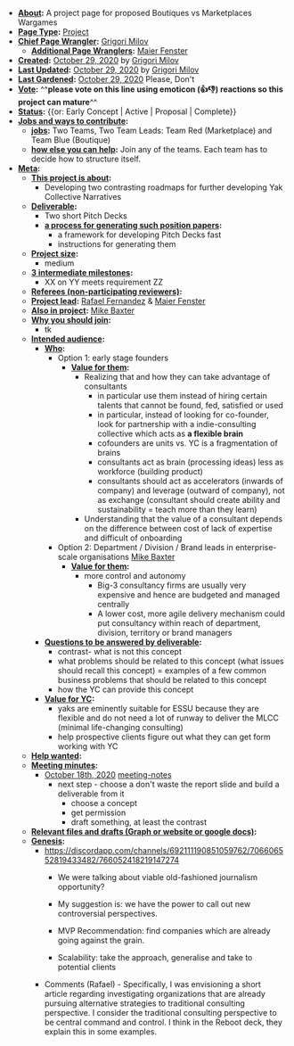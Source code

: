 - **[About](<About.md>):** A project page for proposed Boutiques vs Marketplaces Wargames
- **[Page Type](<Page Type.md>):** [Project](<Project.md>)
- **[Chief Page Wrangler](<Chief Page Wrangler.md>):** [Grigori Milov](<Grigori Milov.md>)
    - **[Additional Page Wranglers](<Additional Page Wranglers.md>):** [Maier Fenster](<Maier Fenster.md>)
- **[Created](<Created.md>):** [October 29, 2020](<October 29, 2020.md>) by [Grigori Milov](<Grigori Milov.md>)
- **[Last Updated](<Last Updated.md>):** [October 29, 2020](<October 29, 2020.md>) by [Grigori Milov](<Grigori Milov.md>)
- **[Last Gardened](<Last Gardened.md>):** [October 29, 2020](<October 29, 2020.md>) Please, Don't
- **[Vote](<Vote.md>):** ^^**please vote on this line using emoticon (👍👎) reactions so this project can mature**^^
- **[Status](<Status.md>):** {{or: Early Concept | Active | Proposal | Complete}}
- **[Jobs and ways to contribute](<Jobs and ways to contribute.md>):**
    - **[jobs](<jobs.md>):** Two Teams, Two Team Leads: Team Red (Marketplace) and Team Blue (Boutique)
    - **[how else you can help](<how else you can help.md>):** Join any of the teams. Each team has to decide how to structure itself.
- **[Meta](<Meta.md>):**
    - **[This project is about](<This project is about.md>):**
        - Developing two contrasting roadmaps for further developing Yak Collective Narratives
    - **[Deliverable](<Deliverable.md>):**
        - Two short Pitch Decks
        - **[a process for generating such position papers](<a process for generating such position papers.md>):**
            - a framework for developing Pitch Decks fast
            - instructions for generating them
    - **[Project size](<Project size.md>):**
        - medium
    - **[3 intermediate milestones](<3 intermediate milestones.md>):**
        - XX on YY meets requirement ZZ
    - **[Referees (non-participating reviewers)](<Referees (non-participating reviewers).md>):**
    - **[Project lead](<Project lead.md>):** [Rafael Fernandez](<Rafael Fernandez.md>) & [Maier Fenster](<Maier Fenster.md>)
    - **[Also in project](<Also in project.md>):** [Mike Baxter](<Mike Baxter.md>)
    - **[Why you should join](<Why you should join.md>):**
        - tk
    - **[Intended audience](<Intended audience.md>):**
        - **[Who](<Who.md>):**
            - Option 1: early stage founders
                - **[Value for them](<Value for them.md>):**
                    - Realizing that and how they can take advantage of consultants
                        - in particular use them instead of hiring certain talents that cannot be found, fed, satisfied or used
                        - in particular, instead of looking for co-founder, look for partnership with a indie-consulting collective which acts as **a flexible brain** 
                        - cofounders are units vs. YC is a fragmentation of brains
                        - consultants act as brain (processing ideas) less as workforce (building product)
                        - consultants should act as accelerators (inwards of company) and leverage (outward of company), not as exchange (consultant should create ability and sustainability =  teach more than they learn)
                    - Understanding that the value of a consultant depends on the difference between cost of lack of expertise and difficult of onboarding 
            - Option 2: Department / Division / Brand leads in enterprise-scale organisations [Mike Baxter](<Mike Baxter.md>)
                - **[Value for them](<Value for them.md>):**
                    - more control and autonomy
                        - Big-3 consultancy firms are usually very expensive and hence are budgeted and managed centrally
                        - A lower cost, more agile delivery mechanism could put consultancy within reach of department, division, territory or brand managers
        - **[Questions to be answered by deliverable](<Questions to be answered by deliverable.md>):**
            - contrast- what is not this concept
            - what problems should be related to this concept (what issues should recall this concept) = examples of a few common business problems that should be related to this concept
            - how the YC can provide this concept
        - **[Value for YC](<Value for YC.md>):**
            - yaks are eminently suitable for ESSU because they are flexible and do not need a lot of runway to deliver the MLCC (minimal life-changing consulting)
            - help prospective clients figure out what they can get form working with YC
    - **[Help wanted](<Help wanted.md>):**
    - **[Meeting minutes](<Meeting minutes.md>):**
        - [October 18th, 2020](<October 18th, 2020.md>) [meeting-notes](<meeting-notes.md>)
            - next step - choose a don't waste the report slide and build a deliverable from it
                - choose a concept
                - get permission
                - draft something, at least the contrast
    - **[Relevant files and drafts (Graph or website or google docs)](<Relevant files and drafts (Graph or website or google docs).md>):**
    - **[Genesis](<Genesis.md>):**
        - https://discordapp.com/channels/692111190851059762/706606552819433482/766052418219147274
            - We were talking about viable old-fashioned journalism opportunity?

            - My suggestion is: we have the power to call out new controversial perspectives.
            - MVP Recommendation: find companies which are already going against the grain.
            - Scalability: take the approach, generalise and take to potential clients
        - Comments (Rafael) - Specifically, I was envisioning a short article regarding investigating organizations that are already pursuing alternative strategies to traditional consulting perspective. I consider the traditional consulting perspective to be central command and control. I think in the Reboot deck, they explain this in some examples.
